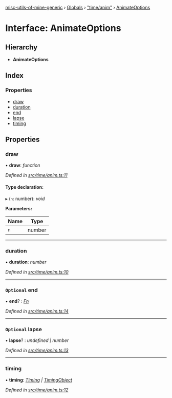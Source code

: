 [misc-utils-of-mine-generic](../README.md) › [Globals](../globals.md) › ["time/anim"](../modules/_time_anim_.md) › [AnimateOptions](_time_anim_.animateoptions.md)

# Interface: AnimateOptions

## Hierarchy

* **AnimateOptions**

## Index

### Properties

* [draw](_time_anim_.animateoptions.md#draw)
* [duration](_time_anim_.animateoptions.md#duration)
* [end](_time_anim_.animateoptions.md#optional-end)
* [lapse](_time_anim_.animateoptions.md#optional-lapse)
* [timing](_time_anim_.animateoptions.md#timing)

## Properties

###  draw

• **draw**: *function*

*Defined in [src/time/anim.ts:11](https://github.com/cancerberoSgx/misc-utils-of-mine/blob/4bfc82a/misc-utils-of-mine-generic/src/time/anim.ts#L11)*

#### Type declaration:

▸ (`n`: number): *void*

**Parameters:**

Name | Type |
------ | ------ |
`n` | number |

___

###  duration

• **duration**: *number*

*Defined in [src/time/anim.ts:10](https://github.com/cancerberoSgx/misc-utils-of-mine/blob/4bfc82a/misc-utils-of-mine-generic/src/time/anim.ts#L10)*

___

### `Optional` end

• **end**? : *[Fn](../modules/_type_.md#fn)*

*Defined in [src/time/anim.ts:14](https://github.com/cancerberoSgx/misc-utils-of-mine/blob/4bfc82a/misc-utils-of-mine-generic/src/time/anim.ts#L14)*

___

### `Optional` lapse

• **lapse**? : *undefined | number*

*Defined in [src/time/anim.ts:13](https://github.com/cancerberoSgx/misc-utils-of-mine/blob/4bfc82a/misc-utils-of-mine-generic/src/time/anim.ts#L13)*

___

###  timing

• **timing**: *[Timing](../modules/_time_anim_.md#timing) | [TimingObject](../modules/_time_anim_.md#timingobject)*

*Defined in [src/time/anim.ts:12](https://github.com/cancerberoSgx/misc-utils-of-mine/blob/4bfc82a/misc-utils-of-mine-generic/src/time/anim.ts#L12)*
